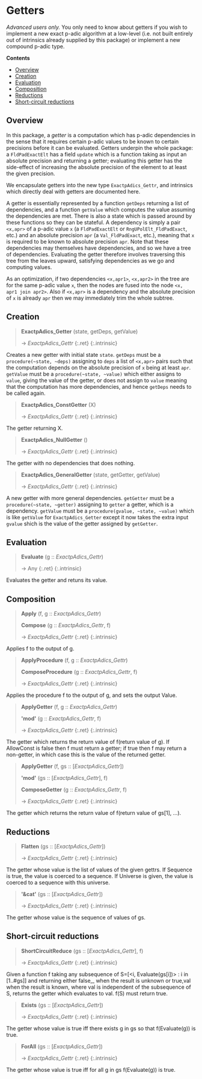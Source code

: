 # Getters


*Advanced users only.* You only need to know about getters if you wish to implement a new exact p-adic algorithm at a low-level (i.e. not built entirely out of intrinsics already supplied by this package) or implement a new compound p-adic type.

**Contents**
* [Overview](#overview)
* [Creation](#creation)
* [Evaluation](#evaluation)
* [Composition](#composition)
* [Reductions](#reductions)
* [Short-circuit reductions](#short-circuit-reductions)


## Overview


In this package, a *getter* is a computation which has p-adic dependencies in the sense that it requires certain p-adic values to be known to certain precisions before it can be evaluated. Getters underpin the whole package: a `FldPadExactElt` has a field `update` which is a function taking as input an absolute precision and returning a getter; evaluating this getter has the side-effect of increasing the absolute precision of the element to at least the given precision.

We encapsulate getters into the new type `ExactpAdics_Gettr`, and intrinsics which directly deal with getters are documented here.

A getter is essentially represented by a function `getDeps` returning a list of dependencies, and a function `getValue` which computes the value assuming the dependencies are met. There is also a state which is passed around by these functions so they can be stateful. A dependency is simply a pair `<x,apr>` of a p-adic value `x` (a `FldPadExactElt` or `RngUPolElt_FldPadExact`, etc.) and an absolute precision `apr` (a `Val_FldPadExact`, etc.), meaning that `x` is required to be known to absolute precision `apr`. Note that these dependencies may themselves have dependencies, and so we have a tree of dependencies. Evaluating the getter therefore involves traversing this tree from the leaves upward, satisfying dependencies as we go and computing values.

As an optimization, if two dependencies `<x,apr1>`, `<x,apr2>` in the tree are for the same p-adic value `x`, then the nodes are fused into the node `<x, apr1 join apr2>`. Also if `<x,apr>` is a dependency and the absolute precision of `x` is already `apr` then we may immediately trim the whole subtree.

## Creation

> **ExactpAdics_Getter** (state, getDeps, getValue)
> 
> -> *ExactpAdics_Gettr*
> {:.ret}
{:.intrinsic}

Creates a new getter with initial state `state`. `getDeps` must be a `procedure(~state, ~deps)` assigning to `deps` a list of `<x,apr>` pairs such that the computation depends on the absolute precision of `x` being at least `apr`. `getValue` must be a `procedure(~state, ~value)` which either assigns to `value`, giving the value of the getter, or does not assign to `value` meaning that the computation has more dependencies, and hence `getDeps` needs to be called again.

> **ExactpAdics_ConstGetter** (X)
> 
> -> *ExactpAdics_Gettr*
> {:.ret}
{:.intrinsic}

The getter returning X.

> **ExactpAdics_NullGetter** ()
> 
> -> *ExactpAdics_Gettr*
> {:.ret}
{:.intrinsic}

The getter with no dependencies that does nothing.

> **ExactpAdics_GeneralGetter** (state, getGetter, getValue)
> 
> -> *ExactpAdics_Gettr*
> {:.ret}
{:.intrinsic}

A new getter with more general dependencies. `getGetter` must be a `procedure(~state, ~getter)` assigning to `getter` a getter, which is a dependency. `getValue` must be a `procedure(gvalue, ~state, ~value)` which is like `getValue` for `ExactpAdics_Getter` except it now takes the extra input `gvalue` shich is the value of the getter assigned by `getGetter`.

## Evaluation

> **Evaluate** (g :: *ExactpAdics_Gettr*)
> 
> -> Any
> {:.ret}
{:.intrinsic}

Evaluates the getter and retuns its value.

## Composition

> **Apply** (f, g :: *ExactpAdics_Gettr*)
> 
> **Compose** (g :: *ExactpAdics_Gettr*, f)
> 
> -> *ExactpAdics_Gettr*
> {:.ret}
{:.intrinsic}

Applies f to the output of g.



> **ApplyProcedure** (f, g :: *ExactpAdics_Gettr*)
> 
> **ComposeProcedure** (g :: *ExactpAdics_Gettr*, f)
> 
> -> *ExactpAdics_Gettr*
> {:.ret}
{:.intrinsic}

Applies the procedure f to the output of g, and sets the output Value.



> **ApplyGetter** (f, g :: *ExactpAdics_Gettr*)
> 
> **\'mod\'** (g :: *ExactpAdics_Gettr*, f)
> 
> -> *ExactpAdics_Gettr*
> {:.ret}
{:.intrinsic}

The getter which returns the return value of f(return value of g). If AllowConst is false then f must return a getter; if true then f may return a non-getter, in which case this is the value of the returned getter.



> **ApplyGetter** (f, gs :: [*ExactpAdics_Gettr*])
> 
> **\'mod\'** (gs :: [*ExactpAdics_Gettr*], f)
> 
> **ComposeGetter** (g :: *ExactpAdics_Gettr*, f)
> 
> -> *ExactpAdics_Gettr*
> {:.ret}
{:.intrinsic}

The getter which returns the return value of f(return value of gs[1], ...).





## Reductions

> **Flatten** (gs :: [*ExactpAdics_Gettr*])
> 
> -> *ExactpAdics_Gettr*
> {:.ret}
{:.intrinsic}

The getter whose value is the list of values of the given gettrs. If Sequence is true, the value is coerced to a sequence. If Universe is given, the value is coerced to a sequence with this universe.

> **\'&cat\'** (gs :: [*ExactpAdics_Gettr*])
> 
> -> *ExactpAdics_Gettr*
> {:.ret}
{:.intrinsic}

The getter whose value is the sequence of values of gs.

## Short-circuit reductions

> **ShortCircuitReduce** (gs :: [*ExactpAdics_Gettr*], f)
> 
> -> *ExactpAdics_Gettr*
> {:.ret}
{:.intrinsic}

Given a function f taking any subsequence of S=[<i, Evaluate(gs[i])> : i in [1..#gs]] and returning either false,_ when the result is unknown or true,val when the result is known, where val is independent of the subsequence of S, returns the getter which evaluates to val. f(S) must return true.

> **Exists** (gs :: [*ExactpAdics_Gettr*])
> 
> -> *ExactpAdics_Gettr*
> {:.ret}
{:.intrinsic}

The getter whose value is true iff there exists g in gs so that f(Evaluate(g)) is true.

> **ForAll** (gs :: [*ExactpAdics_Gettr*])
> 
> -> *ExactpAdics_Gettr*
> {:.ret}
{:.intrinsic}

The getter whose value is true iff for all g in gs f(Evaluate(g)) is true.

